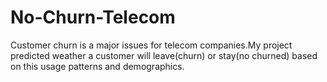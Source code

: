 # No-Churn-Telecom
Customer churn is a major issues for telecom companies.My project predicted weather a customer will leave(churn) or stay(no churned) based on this usage patterns and demographics.
